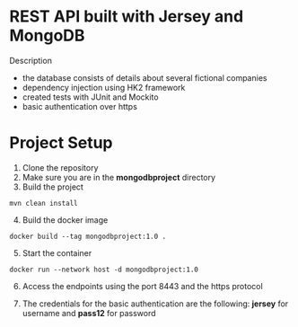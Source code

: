 # REST API built with Jersey and MongoDB

Description
* the database consists of details about several fictional companies
* dependency injection using HK2 framework
* created tests with JUnit and Mockito
* basic authentication over https

# Project Setup

1. Clone the repository
2. Make sure you are in the **mongodbproject** directory
2. Build the project
```
mvn clean install
```
4. Build the docker image
```
docker build --tag mongodbproject:1.0 .
```
5. Start the container
```
docker run --network host -d mongodbproject:1.0
```
6. Access the endpoints using the port 8443 and the https protocol

7. The credentials for the basic authentication are the following: **jersey** for username and **pass12** for password
